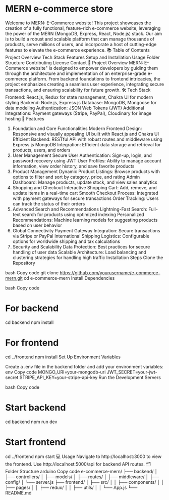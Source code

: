 ﻿# MERN e-commerce store
Welcome to  MERN:  E-Commerce website! This project showcases the creation of a fully functional, feature-rich e-commerce website, leveraging the power of the MERN (MongoDB, Express, React, Node.js) stack. Our aim is to build a robust and scalable platform that can manage thousands of products, serve millions of users, and incorporate a host of cutting-edge features to elevate the e-commerce experience.
📚 Table of Contents
Project Overview
Tech Stack
Features
Setup and Installation
Usage
Folder Structure
Contributing
License
Contact
📝 Project Overview
 MERN:  E-Commerce website" is designed to empower developers by guiding them through the architecture and implementation of an enterprise-grade e-commerce platform. From backend foundations to frontend intricacies, the project emphasizes creating a seamless user experience, integrating secure transactions, and ensuring scalability for future growth.
🛠️ Tech Stack
Frontend: React.js, Redux for state management, Chakra UI for modern styling
Backend: Node.js, Express.js
Database: MongoDB, Mongoose for data modeling
Authentication: JSON Web Tokens (JWT)
Additional Integrations: Payment gateways (Stripe, PayPal), Cloudinary for image hosting
🌟 Features
1. Foundation and Core Functionalities
Modern Frontend Design: Responsive and visually appealing UI built with React.js and Chakra UI
Efficient Backend: RESTful API with robust routes and middleware using Express.js
MongoDB Integration: Efficient data storage and retrieval for products, users, and orders
2. User Management
Secure User Authentication: Sign-up, login, and password recovery using JWT
User Profiles: Ability to manage account information, view order history, and save favorite products
3. Product Management
Dynamic Product Listings: Browse products with options to filter and sort by category, price, and rating
Admin Dashboard: Manage products, update stock, and view sales analytics
4. Shopping and Checkout
Interactive Shopping Cart: Add, remove, and update items in a real-time cart
Smooth Checkout Process: Integrated with payment gateways for secure transactions
Order Tracking: Users can track the status of their orders
5. Advanced Search and Recommendations
Lightning-Fast Search: Full-text search for products using optimized indexing
Personalized Recommendations: Machine learning models for suggesting products based on user behavior
6. Global Connectivity
Payment Gateway Integration: Secure transactions via Stripe or PayPal
International Shipping Logistics: Configurable options for worldwide shipping and tax calculations
7. Security and Scalability
Data Protection: Best practices for secure handling of user data
Scalable Architecture: Load balancing and clustering strategies for handling high traffic
Installation Steps
Clone the Repository

bash
Copy code
git clone https://github.com/yourusername/e-commerce-mern.git
cd e-commerce-mern
Install Dependencies

bash
Copy code
# For backend
cd backend
npm install

# For frontend
cd ../frontend
npm install
Set Up Environment Variables

Create a .env file in the backend folder and add your environment variables:
env
Copy code
MONGO_URI=your-mongodb-uri
JWT_SECRET=your-jwt-secret
STRIPE_API_KEY=your-stripe-api-key
Run the Development Servers

bash
Copy code
# Start backend
cd backend
npm run dev

# Start frontend
cd ../frontend
npm start
💻 Usage
Navigate to http://localhost:3000 to view the frontend.
Use http://localhost:5000/api for backend API routes.
🗂️ Folder Structure
arduino
Copy code
e-commerce-mern/
├── backend/
│   ├── controllers/
│   ├── models/
│   ├── routes/
│   ├── middleware/
│   ├── config/
│   └── server.js
├── frontend/
│   ├── src/
│   │   ├── components/
│   │   ├── pages/
│   │   ├── redux/
│   │   ├── utils/
│   │   └── App.js
└── README.md
